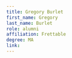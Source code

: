 ```yaml
---
title: Gregory Burlet
first_name: Gregory
last_name: Burlet
role: alumni
affiliation: Frettable
degree: MA
link:
---
```

